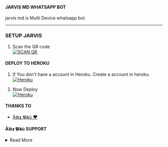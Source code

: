 #### JARVIS MD WHATSAPP BOT
jarvis md is Multi Device whatsapp bot
***

### SETUP JARVIS

1. Scan the QR code
    <br>
<a href='https://jarvis.lokiser.xyz/' target="_blank"><img alt='SCAN QR' src='https://img.shields.io/badge/Scan_qr-100000?style=for-the-badge&logo=scan&logoColor=white&labelColor=black&color=black'/></a>

#### DEPLOY TO HEROKU 

1. If You don't have a account in Heroku. Create a account in heroku.
    <br>
<a href='https://signup.heroku.com/' target="_blank"><img alt='Heroku' src='https://img.shields.io/badge/-Create-black?style=for-the-badge&logo=heroku&logoColor=white'/></a>

3. Now Deploy
    <br>
<a href='https://dashboard.heroku.com/new-app?template=https://github.com/ricky806/alex-pikumd.git?tab=readme-ov-file' target="_blank"><img alt='Heroku' src='https://img.shields.io/badge/-Deploy-black?style=for-the-badge&logo=heroku&logoColor=white'/></a>


#### THANKS TO
- [À𝖑è𝖝 𝕻ì𝖐ù ❤️](https://github.com/ricky806/alex-pikumd.git) <br>

#### À𝖑è𝖝 𝕻ì𝖐ù SUPPORT 


<details close>
<summary>Read More</summary>
    <br>
<a href="https://whatsapp.com/channel/0029VaYESUGJkK7F76XsDj3L"><img alt="WhatsApp" src="https://img.shields.io/badge/-Whatsapp%20Channel-white?style=for-the-badge&logo=whatsapp&logoColor=black"/></a>
    <br>
<br>
<a href="https://Wa.me/+918536881026/?text=𝄟⑅⃝≛HELLOW_À𝖑è𝖝_𝕻ì𝖐ù_SIR⑅⃝≛࿐"><img alt="WhatsApp" src="https://img.shields.io/badge/WhatsApp-25D366?style=for-the-badge&logo=whatsapp&logoColor=white"/></a
